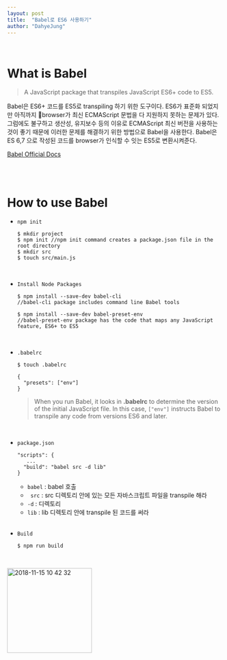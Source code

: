 ```yaml
---
layout: post
title:  "Babel로 ES6 사용하기"
author: "DahyeJung"
---
```


<br/>

# What is Babel

> A JavaScript package that transpiles JavaScript ES6+ code to ES5.

Babel은 ES6+ 코드를 ES5로 transpiling 하기 위한 도구이다. ES6가 표준화 되었지만 아직까지 browser가 최신 ECMAScript 문법을 다 지원하지 못하는 문제가 있다. 그럼에도 불구하고 생산성, 유지보수 등의 이유로 ECMAScript 최신 버전을 사용하는 것이 좋기 때문에 이러한 문제를 해결하기 위한 방법으로 Babel을 사용한다. Babel은 ES 6,7 으로 작성된 코드를 browser가 인식할 수 잇는 ES5로 변환시켜준다.

[Babel Official Docs](https://babeljs.io/docs/en/)

<br/><br/>

# How to use Babel 

- `npm init`

  ```console
  $ mkdir project
  $ npm init //npm init command creates a package.json file in the root directory
  $ mkdir src 
  $ touch src/main.js
  ```

  <br/>

- `Install Node Packages`

  ```
  $ npm install --save-dev babel-cli  
  //babel-cli package includes command line Babel tools
  
  $ npm install --save-dev babel-preset-env
  //babel-preset-env package has the code that maps any JavaScript feature, ES6+ to ES5
  ```

  <br/>

- `.babelrc`

  ```
  $ touch .babelrc
  ```

  ```
  {
    "presets": ["env"]
  }
  ```

  > When you run Babel, it looks in **.babelrc** to determine the version of the initial JavaScript file. In this case, `["env"]` instructs Babel to transpile any code from versions ES6 and later.

  <br/>

- `package.json`

  ```
  "scripts": {
     ...
    "build": "babel src -d lib"
  }
  ```

  - `babel` : babel 호출
  - ` src` : src 디렉토리 안에 있는 모든 자바스크립트 파일을 transpile 해라
  - `-d` : 디렉토리
  - `lib` : lib 디렉토리 안에 transpile 된 코드를 써라

  <br/>

- `Build`

  ```
  $ npm run build
  ```

  <br/>

<img width="198" alt="2018-11-15 10 42 32" src="https://user-images.githubusercontent.com/36909853/48556677-f8aec600-e927-11e8-9df4-1b53179df872.png">

